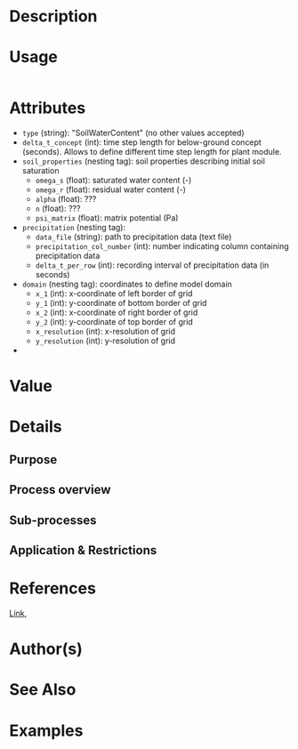 # Description

# Usage

```xml

```

# Attributes

- ``type`` (string): "SoilWaterContent" (no other values accepted)
- ``delta_t_concept`` (int): time step length for below-ground concept (seconds). Allows to define different time step length for plant module. 
- ``soil_properties`` (nesting tag): soil properties describing initial soil saturation 
  - ``omega_s`` (float): saturated water content (-)
  - ``omega_r`` (float): residual water content (-)
  - ``alpha`` (float): ??? 
  - ``n`` (float): ??? 
  - ``psi_matrix`` (float): matrix potential (Pa) 
- ``precipitation`` (nesting tag):  
  - ``data_file`` (string): path to precipitation data (text file)
  - ``precipitation_col_number`` (int): number indicating column containing precipitation data
  - ``delta_t_per_row`` (int): recording interval of precipitation data (in seconds)
- ``domain`` (nesting tag): coordinates to define model domain 
  - ``x_1`` (int): x-coordinate of left border of grid 
  - ``y_1`` (int): y-coordinate of bottom border of grid  
  - ``x_2`` (int): x-coordinate of right border of grid 
  - ``y_2`` (int): y-coordinate of top border of grid 
  - ``x_resolution`` (int): x-resolution of grid 
  - ``y_resolution`` (int): y-resolution of grid 
- 
# Value

# Details
## Purpose

## Process overview

## Sub-processes

## Application & Restrictions


# References

<a href="https://doi.org/" target="_blank">Link</a>,


# Author(s)


# See Also

# Examples


